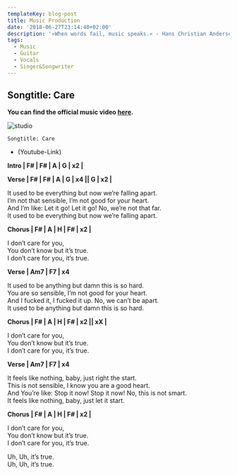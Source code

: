 ```yaml
---
templateKey: blog-post
title: Music Production
date: '2018-06-27T23:14:40+02:00'
description: '»When words fail, music speaks.« - Hans Christian Andersen'
tags:
  - Music
  - Guitar
  - Vocals
  - Singer&Songwriter
---
```

## **Songtitle: Care**

**You can find the official music video **[**here**](www.youtube.com)**.**

![studio](/img/musicproduction.png)

`Songtitle: Care`

* (Youtube-Link)

**Intro | F# | F# | A | G | x2 |**

**Verse | F# | F# | A | G | x4 || G | x2 |**

It used to be everything but now we’re falling apart.\
I’m not that sensible, I’m not good for your heart.\
And I’m like: Let it go! Let it go! No, we’re not that far.\
It used to be everything but now we’re falling apart.

**Chorus |  F# | A | H | F# | x2 |**

I don’t care for you,\
You don’t know but it’s true.\
I don’t care for you, it’s true.

**Verse | Am7 | F7 | x4**

It used to be anything but damn this is so hard.\
You are so sensible, I’m not good for your heart.\
And I fucked it, I fucked it up. No, we can’t be apart.\
It used to be anything but damn this is so hard.

**Chorus |  F# | A | H | F# | x2 || xX |**

I don’t care for you,\
You don’t know but it’s true.\
I don’t care for you, it’s true.

**Verse | Am7 | F7 | x4**

It feels like nothing, baby, just right the start.\
This is not sensible, I know you are a good heart.\
And You’re like: Stop it now! Stop it now! No, this is not smart.\
It feels like nothing, baby, just let it start.

**Chorus |  F# | A | H | F# | x2 |**

I don’t care for you,\
You don’t know but it’s true.\
I don’t care for you, it’s true.

Uh, Uh, it’s true.\
Uh, Uh, it’s true.
